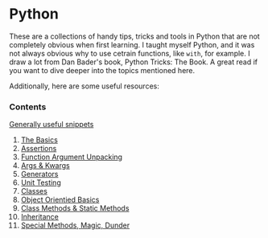 # Python 

These are a collections of handy tips, tricks and tools in Python that are not completely obvious when first learning. I taught myself Python, and it was not always obvious why to use cetrain functions, like `with`, for example. I draw a lot from Dan Bader's book, Python Tricks: The Book. A great read if you want to dive deeper into the topics mentioned here. 

Additionally, here are some useful resources: 

### Contents 

[Generally useful snippets](useful_snippets.ipynb)

1. [The Basics](python_basics.ipynb)
2. [Assertions](assert.ipynb)
3. [Function Argument Unpacking](function_argument_unpacking.ipynb)
4. [Args & Kwargs](args_kwargs.ipynb)
5. [Generators](generators.ipynb) 
6. [Unit Testing](unitest/unittest.ipynb)
7. [Classes](classes.ipynb)
8. [Object Orientied Basics](.ipynb)
9. [Class Methods & Static Methods](classmethods_staticmethods.ipynb)
10. [Inheritance](inheritance.ipynb)
11. [Special Methods, Magic, Dunder](special_methods_magic_dunder.ipynb)
    
